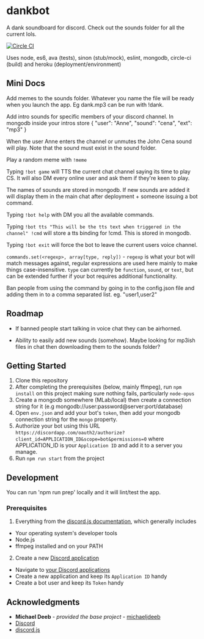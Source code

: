 # dankbot
A dank soundboard for discord. Check out the sounds folder for all the current lols.

[![Circle CI](https://circleci.com/gh/jonocairns/dankbot.svg?style=svg)](https://circleci.com/gh/jonocairns/dankbot)

Uses node, es6, ava (tests), sinon (stub/mock), eslint, mongodb, circle-ci (build) and heroku (deployment/environment)

## Mini Docs
Add memes to the sounds folder. Whatever you name the file will be ready when you launch the app. Eg dank.mp3 can be run with !dank.

Add intro sounds for specific members of your discord channel. In mongodb inside your intros store
    {
        "user": "Anne",
        "sound": "cena",
        "ext": "mp3"
    }

When the user Anne enters the channel or unmutes the John Cena sound will play. Note that the sound must exist in the sound folder.

Play a random meme with `!meme` 

Typing `!bot game` will TTS the current chat channel saying its time to play CS. It will also DM every online user and ask them if they're keen to play.

The names of sounds are stored in mongodb. If new sounds are added it will display them in the main chat after deployment + someone issuing a bot command.

Typing `!bot help` with DM you all the available commands.

Typing `!bot tts "This will be the tts text when triggered in the channel" !cmd` will store a tts binding for !cmd. This is stored in mongodb.

Typing `!bot exit` will force the bot to leave the current users voice channel.

`commands.set(<regexp>, array[type, reply])` - `regexp` is what your bot will match messages against, regular expressions are used here mainly to make things case-insensitive. `type` can currently be `function`, `sound`, or `text`, but can be extended further if your bot requires additional functionality.

Ban people from using the command by going in to the config.json file and adding them in to a comma separated list. eg. "user1,user2" 

## Roadmap
- If banned people start talking in voice chat they can be airhorned.

- Ability to easily add new sounds (somehow). Maybe looking for mp3ish files in chat then downloading them to the sounds folder?

## Getting Started
1. Clone this repository
2. After completing the prerequisites (below, mainly ffmpeg), run `npm install` on this project making sure nothing fails, particularly `node-opus`
3. Create a mongodb somewhere (MLab/local) then create a connection string for it (e.g mongodb://user:password@server:port/database)
4. Open `env.json` and add your bot's `token`, then add your mongodb connection string for the `mongo` property.
5. Authorize your bot using this URL `https://discordapp.com/oauth2/authorize?client_id=APPLICATION_ID&scope=bot&permissions=0` where APPLICATION_ID is your `Application ID` and add it to a server you manage.
6. Run `npm run start` from the project

## Development
You can run 'npm run prep' locally and it will lint/test the app.

### Prerequisites
1. Everything from the [discord.js documentation](http://discordjs.readthedocs.io/en/latest/installing.html), which generally includes
  - Your operating system's developer tools
  - Node.js
  - ffmpeg installed and on your PATH
2. Create a new [Discord application](https://discordapp.com/developers/applications/me)
  - Navigate to [your Discord applications](https://discordapp.com/developers/applications/me)
  - Create a new application and keep its `Application ID` handy
  - Create a bot user and keep its `Token` handy

## Acknowledgments
- **Michael Deeb** - *provided the base project* - [michaeljdeeb](https://github.com/michaeljdeeb)
- [Discord](https://discordapp.com/)
- [discord.js](https://github.com/hydrabolt/discord.js)
